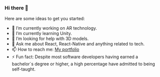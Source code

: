 ### Hi there 👋

Here are some ideas to get you started:

- 🔭 I’m currently working on AR technology.
- 🌱 I’m currently learning Unity.
- 🤔 I’m looking for help with 3D models.
- 💬 Ask me about React, React-Native and anything related to tech.
- 📫 How to reach me: [My portfolio]
- ⚡ Fun fact:
     Despite most software developers having earned a bachelor`s degree or higher, a high percentage have admitted to being self-taught.

[My portfolio]:https://akhilchaudhary.in/
<!---https://image.flaticon.com/icons/png/512/117/117965.png-->
